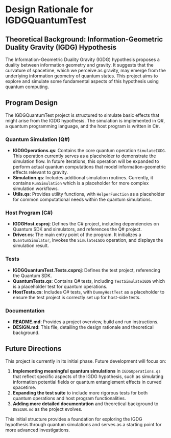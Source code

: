# Design Rationale for IGDGQuantumTest

## Theoretical Background: Information-Geometric Duality Gravity (IGDG) Hypothesis

The Information-Geometric Duality Gravity (IGDG) hypothesis proposes a duality between information geometry and gravity. It suggests that the curvature of spacetime, which we perceive as gravity, may emerge from the underlying information geometry of quantum states. This project aims to explore and simulate some fundamental aspects of this hypothesis using quantum computing.

## Program Design

The IGDGQuantumTest project is structured to simulate basic effects that might arise from the IGDG hypothesis. The simulation is implemented in Q#, a quantum programming language, and the host program is written in C#.

### Quantum Simulation (Q#)

-   **IGDGOperations.qs**: Contains the core quantum operation `SimulateIGDG`. This operation currently serves as a placeholder to demonstrate the simulation flow. In future iterations, this operation will be expanded to perform actual quantum computations that model information-geometric effects relevant to gravity.
-   **Simulation.qs**: Includes additional simulation routines. Currently, it contains `RunSimulation` which is a placeholder for more complex simulation workflows.
-   **Utils.qs**: Provides utility functions, with `HelperFunction` as a placeholder for common computational needs within the quantum simulations.

### Host Program (C#)

-   **IGDGHost.csproj**: Defines the C# project, including dependencies on Quantum SDK and simulators, and references the Q# project.
-   **Driver.cs**: The main entry point of the program. It initializes a `QuantumSimulator`, invokes the `SimulateIGDG` operation, and displays the simulation result.

### Tests

-   **IGDGQuantumTest.Tests.csproj**: Defines the test project, referencing the Quantum SDK.
-   **QuantumTests.qs**: Contains Q# tests, including `TestSimulateIGDG` which is a placeholder test for quantum operations.
-   **HostTests.cs**: Includes C# tests, with `DummyHostTest` as a placeholder to ensure the test project is correctly set up for host-side tests.

### Documentation

-   **README.md**: Provides a project overview, build and run instructions.
-   **DESIGN.md**: This file, detailing the design rationale and theoretical background.

## Future Directions

This project is currently in its initial phase. Future development will focus on:

1.  **Implementing meaningful quantum simulations** in `IGDGOperations.qs` that reflect specific aspects of the IGDG hypothesis, such as simulating information potential fields or quantum entanglement effects in curved spacetime.
2.  **Expanding the test suite** to include more rigorous tests for both quantum operations and host program functionalities.
3.  **Adding more detailed documentation** and theoretical background to `DESIGN.md` as the project evolves.

This initial structure provides a foundation for exploring the IGDG hypothesis through quantum simulations and serves as a starting point for more advanced investigations.
